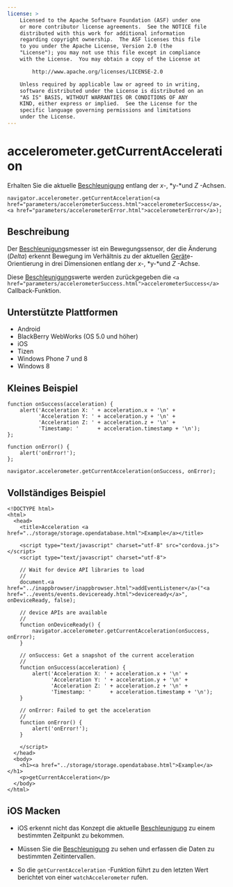 ```yaml
---
license: >
    Licensed to the Apache Software Foundation (ASF) under one
    or more contributor license agreements.  See the NOTICE file
    distributed with this work for additional information
    regarding copyright ownership.  The ASF licenses this file
    to you under the Apache License, Version 2.0 (the
    "License"); you may not use this file except in compliance
    with the License.  You may obtain a copy of the License at

        http://www.apache.org/licenses/LICENSE-2.0

    Unless required by applicable law or agreed to in writing,
    software distributed under the License is distributed on an
    "AS IS" BASIS, WITHOUT WARRANTIES OR CONDITIONS OF ANY
    KIND, either express or implied.  See the License for the
    specific language governing permissions and limitations
    under the License.
---
```


# accelerometer.getCurrentAcceleration

Erhalten Sie die aktuelle <a href="acceleration/acceleration.html">Beschleunigung</a> entlang der *x-*, *y-*und *Z* -Achsen.

    navigator.accelerometer.getCurrentAcceleration(<a href="parameters/accelerometerSuccess.html">accelerometerSuccess</a>, <a href="parameters/accelerometerError.html">accelerometerError</a>);
    

## Beschreibung

Der <a href="acceleration/acceleration.html">Beschleunigung</a>smesser ist ein Bewegungssensor, der die Änderung (*Delta*) erkennt Bewegung im Verhältnis zu der aktuellen <a href="../device/device.html">Gerät</a>e-Orientierung in drei Dimensionen entlang der *x-*, *y-*und *Z* -Achse.

Diese <a href="acceleration/acceleration.html">Beschleunigung</a>swerte werden zurückgegeben die `<a href="parameters/accelerometerSuccess.html">accelerometerSuccess</a>` Callback-Funktion.

## Unterstützte Plattformen

*   Android
*   BlackBerry WebWorks (OS 5.0 und höher)
*   iOS
*   Tizen
*   Windows Phone 7 und 8
*   Windows 8

## Kleines Beispiel

    function onSuccess(acceleration) {
        alert('Acceleration X: ' + acceleration.x + '\n' +
              'Acceleration Y: ' + acceleration.y + '\n' +
              'Acceleration Z: ' + acceleration.z + '\n' +
              'Timestamp: '      + acceleration.timestamp + '\n');
    };
    
    function onError() {
        alert('onError!');
    };
    
    navigator.accelerometer.getCurrentAcceleration(onSuccess, onError);
    

## Vollständiges Beispiel

    <!DOCTYPE html>
    <html>
      <head>
        <title>Acceleration <a href="../storage/storage.opendatabase.html">Example</a></title>
    
        <script type="text/javascript" charset="utf-8" src="cordova.js"></script>
        <script type="text/javascript" charset="utf-8">
    
        // Wait for device API libraries to load
        //
        document.<a href="../inappbrowser/inappbrowser.html">addEventListener</a>("<a href="../events/events.deviceready.html">deviceready</a>", onDeviceReady, false);
    
        // device APIs are available
        //
        function onDeviceReady() {
            navigator.accelerometer.getCurrentAcceleration(onSuccess, onError);
        }
    
        // onSuccess: Get a snapshot of the current acceleration
        //
        function onSuccess(acceleration) {
            alert('Acceleration X: ' + acceleration.x + '\n' +
                  'Acceleration Y: ' + acceleration.y + '\n' +
                  'Acceleration Z: ' + acceleration.z + '\n' +
                  'Timestamp: '      + acceleration.timestamp + '\n');
        }
    
        // onError: Failed to get the acceleration
        //
        function onError() {
            alert('onError!');
        }
    
        </script>
      </head>
      <body>
        <h1><a href="../storage/storage.opendatabase.html">Example</a></h1>
        <p>getCurrentAcceleration</p>
      </body>
    </html>
    

## iOS Macken

*   iOS erkennt nicht das Konzept die aktuelle <a href="acceleration/acceleration.html">Beschleunigung</a> zu einem bestimmten Zeitpunkt zu bekommen.

*   Müssen Sie die <a href="acceleration/acceleration.html">Beschleunigung</a> zu sehen und erfassen die Daten zu bestimmten Zeitintervallen.

*   So die `getCurrentAcceleration` -Funktion führt zu den letzten Wert berichtet von einer `watchAccelerometer` rufen.